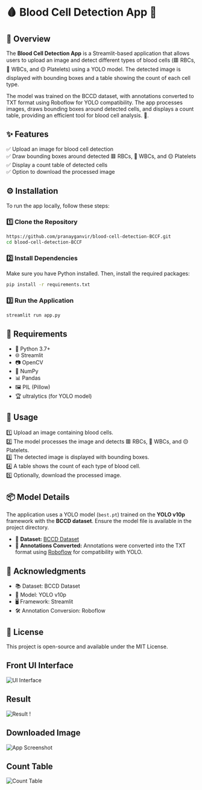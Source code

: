 # 🩸 Blood Cell Detection App 🔬

## 📌 Overview
The **Blood Cell Detection App** is a Streamlit-based application that allows users to upload an image and detect different types of blood cells (🟥 RBCs, 🔵 WBCs, and 🟡 Platelets) using a YOLO model. The detected image is displayed with bounding boxes and a table showing the count of each cell type. 

The model was trained on the BCCD dataset, with annotations converted to TXT format using Roboflow for YOLO compatibility. The app processes images, draws bounding boxes around detected cells, and displays a count table, providing an efficient tool for blood cell analysis. 🚀.

## ✨ Features
✅ Upload an image for blood cell detection  
✅ Draw bounding boxes around detected 🟥 RBCs, 🔵 WBCs, and 🟡 Platelets  
✅ Display a count table of detected cells  
✅ Option to download the processed image  

## ⚙️ Installation
To run the app locally, follow these steps:

### 1️⃣ Clone the Repository
```sh
https://github.com/pranayganvir/blood-cell-detection-BCCF.git
cd blood-cell-detection-BCCF
```

### 2️⃣ Install Dependencies
Make sure you have Python installed. Then, install the required packages:
```sh
pip install -r requirements.txt
```

### 3️⃣ Run the Application
```sh
streamlit run app.py
```

## 📌 Requirements
- 🐍 Python 3.7+
- 🌐 Streamlit
- 📷 OpenCV
- 🔢 NumPy
- 📊 Pandas
- 🖼️ PIL (Pillow)
- 🏆 ultralytics (for YOLO model)

## 🚀 Usage
1️⃣ Upload an image containing blood cells.  
2️⃣ The model processes the image and detects 🟥 RBCs, 🔵 WBCs, and 🟡 Platelets.  
3️⃣ The detected image is displayed with bounding boxes.  
4️⃣ A table shows the count of each type of blood cell.  
5️⃣ Optionally, download the processed image.  

## 📦 Model Details
The application uses a YOLO model (`best.pt`) trained on the **YOLO v10p** framework with the **BCCD dataset**. Ensure the model file is available in the project directory.

- 🔗 **Dataset:** [BCCD Dataset](https://public.roboflow.com/object-detection/bccd)
- 📝 **Annotations Converted:** Annotations were converted into the TXT format using [Roboflow](https://roboflow.com/) for compatibility with YOLO.

## 🙌 Acknowledgments
- 📚 Dataset: BCCD Dataset
- 🤖 Model: YOLO v10p
- 🖥️ Framework: Streamlit
- 🛠️ Annotation Conversion: Roboflow

## 📜 License
This project is open-source and available under the MIT License.


## Front UI Interface

![UI Interface](https://github.com/pranayganvir/blood-cell-detection-BCCF/blob/main/Screenshot/Screenshot%202025-03-18%20151342.png)

## Result

![Result !](https://github.com/pranayganvir/blood-cell-detection-BCCF/blob/main/Screenshot/Screenshot%202025-03-18%20151455.png)

## Downloaded Image

![App Screenshot](https://github.com/pranayganvir/blood-cell-detection-BCCF/blob/main/Screenshot/detected%20(3).jpg)

## Count Table

![Count Table](https://github.com/pranayganvir/blood-cell-detection-BCCF/blob/main/Screenshot/Screenshot%202025-03-18%20151517.png)
